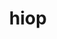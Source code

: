 ---
title: "hiop"
layout: cache
categories: [package, develop]
meta: {"compilers": ["gcc@11.4.0"], "num_specs": 12, "num_specs_by_stack": {"e4s": 12, "root": 12}, "oss": ["ubuntu22.04"], "platforms": ["linux"], "stacks": ["e4s", "root"], "targets": ["x86_64_v3"], "versions": ["1.0.0"]}
spec_details: [{"compiler": "gcc@11.4.0", "hash": "2vsvxae2cz3qttxlmjajbgwbudqmvlaj", "os": "ubuntu22.04", "platform": "linux", "size": "-", "stacks": ["e4s", "root"], "target": "x86_64_v3", "variants": ["~axom", "build_system=cmake", "build_type=Release", "+cuda", "cuda_arch:=80", "~cusolver_lu", "~deepchecking", "generator=make", "~ginkgo", "~ipo", "~jsrun", "~kron", "+mpi", "+raja", "~rocm", "~shared", "~sparse"], "versions": ["1.0.0"]}, {"compiler": "gcc@11.4.0", "hash": "cnk5ddmrjlwyo75cdwzopdje6aubfwgh", "os": "ubuntu22.04", "platform": "linux", "size": "-", "stacks": ["e4s", "root"], "target": "x86_64_v3", "variants": ["~axom", "build_system=cmake", "build_type=Release", "+cuda", "cuda_arch:=80", "~cusolver_lu", "~deepchecking", "generator=make", "~ginkgo", "~ipo", "~jsrun", "~kron", "+mpi", "+raja", "~rocm", "~shared", "~sparse"], "versions": ["1.0.0"]}, {"compiler": "gcc@11.4.0", "hash": "iiqpv6kupvhvsnoweeqw7f7bjxf74zlr", "os": "ubuntu22.04", "platform": "linux", "size": "-", "stacks": ["e4s", "root"], "target": "x86_64_v3", "variants": ["~axom", "build_system=cmake", "build_type=Release", "+cuda", "cuda_arch:=80", "~cusolver_lu", "~deepchecking", "generator=make", "~ginkgo", "~ipo", "~jsrun", "~kron", "+mpi", "+raja", "~rocm", "~shared", "~sparse"], "versions": ["1.0.0"]}, {"compiler": "gcc@11.4.0", "hash": "jjogqhn4odbga3ayhhzliyzye5cg64lr", "os": "ubuntu22.04", "platform": "linux", "size": "-", "stacks": ["e4s", "root"], "target": "x86_64_v3", "variants": ["~axom", "build_system=cmake", "build_type=Release", "+cuda", "cuda_arch:=80", "~cusolver_lu", "~deepchecking", "generator=make", "~ginkgo", "~ipo", "~jsrun", "~kron", "+mpi", "+raja", "~rocm", "~shared", "~sparse"], "versions": ["1.0.0"]}, {"compiler": "gcc@11.4.0", "hash": "jpkku5dj7o7mwn3cci2tynz7elttwwgh", "os": "ubuntu22.04", "platform": "linux", "size": "-", "stacks": ["e4s", "root"], "target": "x86_64_v3", "variants": ["~axom", "build_system=cmake", "build_type=Release", "+cuda", "cuda_arch:=80", "~cusolver_lu", "~deepchecking", "generator=make", "~ginkgo", "~ipo", "~jsrun", "~kron", "+mpi", "+raja", "~rocm", "~shared", "~sparse"], "versions": ["1.0.0"]}, {"compiler": "gcc@11.4.0", "hash": "ll6fakdv2jptpuauhzwabawdzh3ngjwx", "os": "ubuntu22.04", "platform": "linux", "size": "-", "stacks": ["e4s", "root"], "target": "x86_64_v3", "variants": ["~axom", "build_system=cmake", "build_type=Release", "+cuda", "cuda_arch:=80", "~cusolver_lu", "~deepchecking", "generator=make", "~ginkgo", "~ipo", "~jsrun", "~kron", "+mpi", "+raja", "~rocm", "~shared", "~sparse"], "versions": ["1.0.0"]}, {"compiler": "gcc@11.4.0", "hash": "nv74shpslsgx55orxqtahkw2irucw37r", "os": "ubuntu22.04", "platform": "linux", "size": "-", "stacks": ["e4s", "root"], "target": "x86_64_v3", "variants": ["~axom", "build_system=cmake", "build_type=Release", "+cuda", "cuda_arch:=80", "~cusolver_lu", "~deepchecking", "generator=make", "~ginkgo", "~ipo", "~jsrun", "~kron", "+mpi", "+raja", "~rocm", "~shared", "~sparse"], "versions": ["1.0.0"]}, {"compiler": "gcc@11.4.0", "hash": "ou3ejsrpt5wysg2crrjvyulfj4p2hosd", "os": "ubuntu22.04", "platform": "linux", "size": "-", "stacks": ["e4s", "root"], "target": "x86_64_v3", "variants": ["~axom", "build_system=cmake", "build_type=Release", "+cuda", "cuda_arch:=80", "~cusolver_lu", "~deepchecking", "generator=make", "~ginkgo", "~ipo", "~jsrun", "~kron", "+mpi", "+raja", "~rocm", "~shared", "~sparse"], "versions": ["1.0.0"]}, {"compiler": "gcc@11.4.0", "hash": "ukpar75aezhpz3xe6kgzh23fnayzayx6", "os": "ubuntu22.04", "platform": "linux", "size": "-", "stacks": ["e4s", "root"], "target": "x86_64_v3", "variants": ["~axom", "build_system=cmake", "build_type=Release", "+cuda", "cuda_arch:=80", "~cusolver_lu", "~deepchecking", "generator=make", "~ginkgo", "~ipo", "~jsrun", "~kron", "+mpi", "+raja", "~rocm", "~shared", "~sparse"], "versions": ["1.0.0"]}, {"compiler": "gcc@11.4.0", "hash": "vcd7zy2zbk7p623fvsw3fqqleqxhoe4v", "os": "ubuntu22.04", "platform": "linux", "size": "-", "stacks": ["e4s", "root"], "target": "x86_64_v3", "variants": ["~axom", "build_system=cmake", "build_type=Release", "+cuda", "cuda_arch:=80", "~cusolver_lu", "~deepchecking", "generator=make", "~ginkgo", "~ipo", "~jsrun", "~kron", "+mpi", "+raja", "~rocm", "~shared", "~sparse"], "versions": ["1.0.0"]}, {"compiler": "gcc@11.4.0", "hash": "w7oapd44ew4uujfkukfu7qfjbbjl4bvw", "os": "ubuntu22.04", "platform": "linux", "size": "-", "stacks": ["e4s", "root"], "target": "x86_64_v3", "variants": ["~axom", "build_system=cmake", "build_type=Release", "+cuda", "cuda_arch:=80", "~cusolver_lu", "~deepchecking", "generator=make", "~ginkgo", "~ipo", "~jsrun", "~kron", "+mpi", "+raja", "~rocm", "~shared", "~sparse"], "versions": ["1.0.0"]}, {"compiler": "gcc@11.4.0", "hash": "wvz4ucak2n562mb64qszsbgdbpito4il", "os": "ubuntu22.04", "platform": "linux", "size": "-", "stacks": ["e4s", "root"], "target": "x86_64_v3", "variants": ["~axom", "build_system=cmake", "build_type=Release", "+cuda", "cuda_arch:=80", "~cusolver_lu", "~deepchecking", "generator=make", "~ginkgo", "~ipo", "~jsrun", "~kron", "+mpi", "+raja", "~rocm", "~shared", "~sparse"], "versions": ["1.0.0"]}]
---